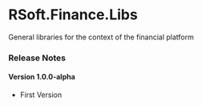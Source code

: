 # RSoft.Finance.Libs

General libraries for the context of the financial platform

### Release Notes

#### Version 1.0.0-alpha
- First Version